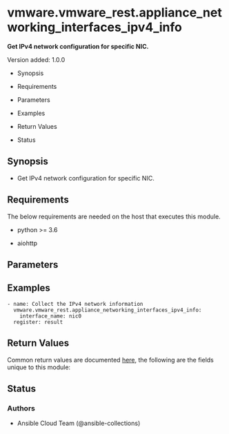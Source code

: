 # vmware.vmware_rest.appliance_networking_interfaces_ipv4_info

**Get IPv4 network configuration for specific NIC.**

Version added: 1.0.0


* Synopsis


* Requirements


* Parameters


* Examples


* Return Values


* Status

## Synopsis


* Get IPv4 network configuration for specific NIC.

## Requirements

The below requirements are needed on the host that executes this
module.


* python >= 3.6


* aiohttp

## Parameters

## Examples

```
- name: Collect the IPv4 network information
  vmware.vmware_rest.appliance_networking_interfaces_ipv4_info:
    interface_name: nic0
  register: result
```

## Return Values

Common return values are documented [here](https://docs.ansible.com/ansible/latest/reference_appendices/common_return_values.html#common-return-values),
the following are the fields unique to this module:

## Status

### Authors


* Ansible Cloud Team (@ansible-collections)
